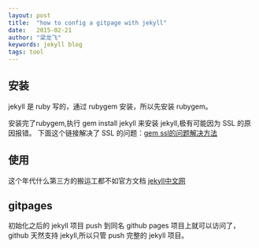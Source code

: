 ```yaml
---
layout: post
title:  "how to config a gitpage with jekyll"
date:   2015-02-21 
author: "梁龙飞"
keywords: jekyll blog
tags: tool
---
```



## 安装
jekyll 是 ruby 写的，通过 rubygem 安装，所以先安装 rubygem。

安装完了rubygem,执行 gem install jekyll 来安装 jekyll,极有可能因为 SSL 的原因报错。
下面这个链接解决了 SSL 的问题：[gem ssl的问题解决方法][1]

## 使用
这个年代什么第三方的搬运工都不如官方文档
[jekyll中文网][2]

## gitpages
初始化之后的 jekyll 项目 push 到同名 github pages 项目上就可以访问了，github 天然支持 jekyll,所以只管 push 完整的 jekyll 项目。

[1]:https://gist.github.com/fnichol/867550
[2]:http://jekyll.bootcss.com/